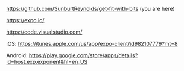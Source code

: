 https://github.com/SunburtReynolds/get-fit-with-bits (you are here)

https://expo.io/

https://code.visualstudio.com/

iOS: https://itunes.apple.com/us/app/expo-client/id982107779?mt=8

Android: https://play.google.com/store/apps/details?id=host.exp.exponent&hl=en_US
